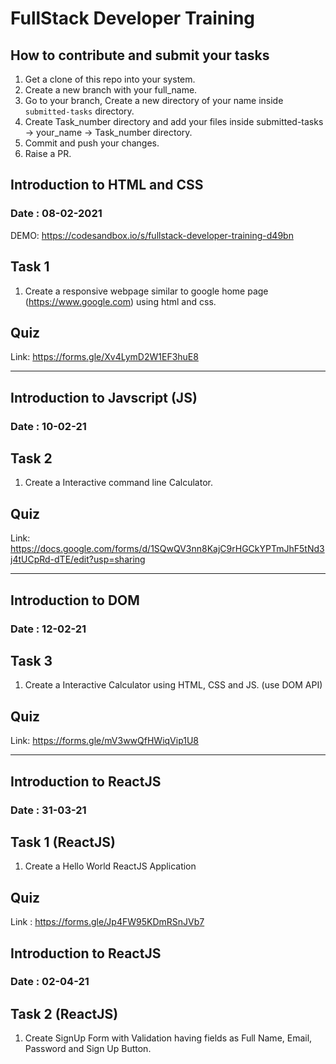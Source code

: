 # FullStack Developer Training

## How to contribute and submit your tasks
1. Get a clone of this repo into your system.
2. Create a new branch with your full_name.
3. Go to your branch, Create a new directory of your name inside `submitted-tasks` directory.
4. Create Task_number directory and add your files inside submitted-tasks -> your_name -> Task_number directory.
5. Commit and push your changes.
6. Raise a PR.

## Introduction to HTML and CSS
### Date : 08-02-2021
DEMO: https://codesandbox.io/s/fullstack-developer-training-d49bn

## Task 1
1. Create a responsive webpage similar to google home page (https://www.google.com) using html and css.

## Quiz
Link: https://forms.gle/Xv4LymD2W1EF3huE8

-------------------------------------------------

## Introduction to Javscript (JS)
### Date : 10-02-21

## Task 2
1. Create a Interactive command line Calculator.


## Quiz
Link: https://docs.google.com/forms/d/1SQwQV3nn8KajC9rHGCkYPTmJhF5tNd3j4tUCpRd-dTE/edit?usp=sharing

-------------------------------------------------

## Introduction to DOM 
### Date : 12-02-21

## Task 3
1. Create a Interactive Calculator using HTML, CSS and JS. (use DOM API)


## Quiz
Link: https://forms.gle/mV3wwQfHWiqVip1U8

-------------------------------------------------

## Introduction to ReactJS
### Date : 31-03-21

## Task 1 (ReactJS)
1. Create a Hello World ReactJS Application

## Quiz
Link : https://forms.gle/Jp4FW95KDmRSnJVb7


## Introduction to ReactJS
### Date : 02-04-21

## Task 2 (ReactJS)
1. Create SignUp Form with Validation having fields as Full Name, Email, Password and Sign Up Button.


